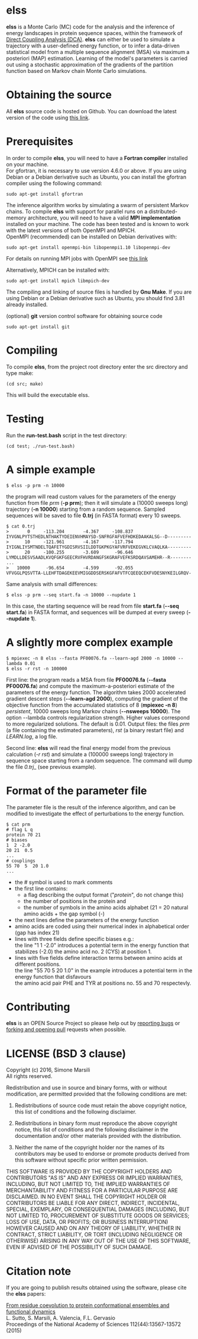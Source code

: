# elss

**elss** is a Monte Carlo (MC) code for the analysis and the inference of energy landscapes in protein sequence spaces,
within the framework of [Direct Coupling Analysis (DCA)](https://en.wikipedia.org/wiki/Direct_coupling_analysis).
**elss** can either be used to simulate a trajectory with a user-defined energy function, or to infer a data-driven statistical model
from a multiple sequence alignment (MSA) via maximum a posteriori (MAP) estimation. Learning of the model's parameters is carried out using a
stochastic approximation of the gradients of the partition function based on Markov chain Monte Carlo simulations.

# Obtaining the source

All **elss** source code is hosted on Github. 
You can download the latest version of the code using [this link](https://github.com/simomarsili/elss/archive/v0.2.1.tar.gz). 

# Prerequisites

In order to compile **elss**, you will need to have a **Fortran compiler** installed on your machine.   
For gfortran, it is necessary to use version 4.6.0 or above.
If you are using Debian or a Debian derivative such as Ubuntu, you can install the gfortran compiler using the following command:

    sudo apt-get install gfortran

The inference algorithm works by simulating a swarm of persistent Markov chains. 
To compile **elss** with support for parallel runs on a distributed-memory architecture, you will need to have a valid **MPI implementation** installed on your machine. 
The code has been tested and is known to work with the latest versions of both OpenMPI and MPICH.   
OpenMPI (recommended) can be installed on Debian derivatives with:

    sudo apt-get install openmpi-bin libopenmpi1.10 libopenmpi-dev

For details on running MPI jobs with OpenMPI see [this link](https://www.open-mpi.org/faq/?category=running)

Alternatively, MPICH can be installed with:

    sudo apt-get install mpich libmpich-dev

The compiling and linking of source files is handled by **Gnu Make**. 
If you are using Debian or a Debian derivative such as Ubuntu, you should find 3.81 already installed. 

(optional) **git** version control software for obtaining source code

    sudo apt-get install git

# Compiling ###

To compile **elss**, from the project root directory enter the src directory and type make:

    (cd src; make) 

This will build the executable elss.

# Testing

Run the **run-test.bash** script in the test directory: 

    (cd test; ./run-test.bash)

# A simple example

    $ elss -p prm -n 10000 

the program will read custom values for the parameters of the energy function from file _prm_ (**-p prm**); then it will simulate a (10000 sweeps long) trajectory (**-n 10000**) starting from a random sequence. Sampled sequences will be saved to file **0.trj** (in FASTA format) every 10 sweeps. 

    $ cat 0.trj
    >       0     -113.204       -4.367     -108.837
    IYVGNLPYTSTHEDLNTHAKTYDEIENVHMAYSD-SNFRGFAFVEFHDKEDAAKALSG--D---------
    >      10     -121.961       -4.167     -117.794
    IYIGNLIYSMTNDELTQAFETYGDISRVSIILDDTGKPKGYAFVRFVEKEGVKLCVAQLKA---------
    >      20     -100.255       -3.609      -96.646
    LYMDLLDESVSAADLKVQFGKFGEECRVFHVRDANGFSKGRAFVEFKSRDQAVSAMEHR--R--------
    ...
    >   10000      -96.654       -4.599      -92.055
    VFVGGLPQSVTTA-LLEHFTDAGEKEEVMIGGDDSERSKGFAFVTFCQEEQCEKFVDESNYKEILGRQV-
    
Same analysis with small differences: 

    $ elss -p prm --seq start.fa -n 10000 --nupdate 1 
    
In this case, the starting sequence will be read from file **start.fa** (**--seq start.fa**) in FASTA format, and sequences will be dumped at every sweep (**--nupdate 1**). 

# A slightly more complex example

    $ mpiexec -n 8 elss --fasta PF00076.fa --learn-agd 2000 -n 10000 --lambda 0.01
    $ elss -r rst -n 100000

First line: the program reads a MSA from file **PF00076.fa** (**--fasta PF00076.fa**) and compute the maximum-a-posteriori estimate of the parameters of the energy function. The algorithm takes 2000 accelerated gradient descent steps (**--learn-agd 2000**), computing the gradient of the objective function from the accumulated statistics of 8 (**mpiexec -n 8**) _persistent_, 10000 sweeps long Markov chains (**--nsweeps 10000**). 
The option --lambda controls regularization strength. Higher values correspond to more regularized solutions. The default is 0.01. 
Output files: the files _prm_ (a file containing the estimated parameters), _rst_ (a binary restart file) and _LEARN.log_, a log file. 

Second line: **elss** will read the final energy model from the previous calculation (_-r rst_) and simulate a (100000 sweeps long) trajectory in sequence space starting from a random sequence. The command will dump the file _0.trj__ (see previous example). 

# Format of the parameter file
The parameter file is the result of the inference algorithm, and can be modified to investigate the effect of perturbations to the energy function. 

    $ cat prm
    # flag L q
    protein 70 21
    # biases
    1  2 -2.0 
    20 21  0.5
    ...
    # couplings
    55 70  5  20 1.0
    ...

- the \# symbol is used to mark comments
- the first line contains: 
    - a flag describing the output format ("_protein_", do not change this)
    - the number of positions in the protein and 
    - the number of symbols in the amino acids alphabet (21 = 20 natural amino acids + the gap symbol (\-)
- the next lines define the parameters of the energy function
- amino acids are coded using their numerical index in alphabetical order (gap has index 21)
- lines with three fields define specific biases e.g.:  
    the line "1 1 -2.0" introduces a potential term in the energy function that stabilizes (-2.0)
    the amino acid no. 2 (CYS) at position 1. 
- lines with five fields define interaction terms between amino acids at different positions.  
    the line "55 70 5 20  1.0" in the example introduces a potential term in the energy function that disfavours    
    the amino acid pair PHE and TYR at positions no. 55 and 70 respectevly. 

# Contributing

**elss** is an OPEN Source Project so please help out by [reporting bugs](http://github.com/simomarsili/elss/issues) or [forking and opening pull](https://github.com/simomarsili/elss) requests when possible.

# LICENSE (BSD 3 clause)

Copyright (c) 2016, Simone Marsili  
All rights reserved.

Redistribution and use in source and binary forms, with or without modification, are permitted provided that the following conditions are met:

1. Redistributions of source code must retain the above copyright notice, this list of conditions and the following disclaimer.

2. Redistributions in binary form must reproduce the above copyright notice, this list of conditions and the following disclaimer in the documentation and/or other materials provided with the distribution.

3. Neither the name of the copyright holder nor the names of its contributors may be used to endorse or promote products derived from this software without specific prior written permission.

THIS SOFTWARE IS PROVIDED BY THE COPYRIGHT HOLDERS AND CONTRIBUTORS "AS IS" AND ANY EXPRESS OR IMPLIED WARRANTIES, INCLUDING, BUT NOT LIMITED TO, THE IMPLIED WARRANTIES OF MERCHANTABILITY AND FITNESS FOR A PARTICULAR PURPOSE ARE DISCLAIMED. IN NO EVENT SHALL THE COPYRIGHT HOLDER OR CONTRIBUTORS BE LIABLE FOR ANY DIRECT, INDIRECT, INCIDENTAL, SPECIAL, EXEMPLARY, OR CONSEQUENTIAL DAMAGES (INCLUDING, BUT NOT LIMITED TO, PROCUREMENT OF SUBSTITUTE GOODS OR SERVICES; LOSS OF USE, DATA, OR PROFITS; OR BUSINESS INTERRUPTION) HOWEVER CAUSED AND ON ANY THEORY OF LIABILITY, WHETHER IN CONTRACT, STRICT LIABILITY, OR TORT (INCLUDING NEGLIGENCE OR OTHERWISE) ARISING IN ANY WAY OUT OF THE USE OF THIS SOFTWARE, EVEN IF ADVISED OF THE POSSIBILITY OF SUCH DAMAGE.

# Citation note

If you are going to publish results obtained using the software, please cite the **elss** papers:

[From residue coevolution to protein conformational ensembles and functional dynamics](http://www.pnas.org/content/112/44/13567)  
L. Sutto, S. Marsili, A. Valencia, F.L. Gervasio  
Proceedings of the National Academy of Sciences 112(44):13567-13572 (2015)

